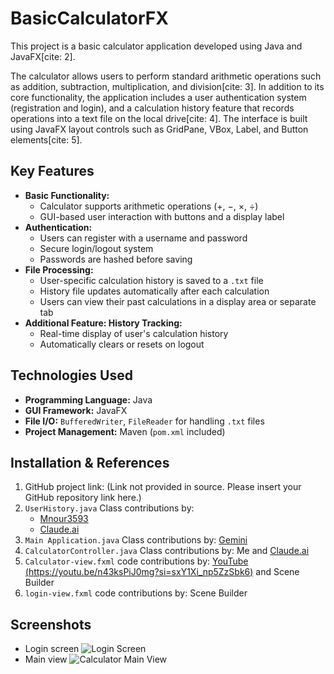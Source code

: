 # BasicCalculatorFX

This project is a basic calculator application developed using Java and JavaFX[cite: 2].

The calculator allows users to perform standard arithmetic operations such as addition, subtraction, multiplication, and division[cite: 3]. In addition to its core functionality, the application includes a user authentication system (registration and login), and a calculation history feature that records operations into a text file on the local drive[cite: 4]. The interface is built using JavaFX layout controls such as GridPane, VBox, Label, and Button elements[cite: 5].

## Key Features

* **Basic Functionality:**
    * Calculator supports arithmetic operations (+, −, ×, ÷)
    * GUI-based user interaction with buttons and a display label
* **Authentication:**
    * Users can register with a username and password 
    * Secure login/logout system
    * Passwords are hashed before saving
* **File Processing:**
    * User-specific calculation history is saved to a `.txt` file
    * History file updates automatically after each calculation
    * Users can view their past calculations in a display area or separate tab
* **Additional Feature: History Tracking:**
    * Real-time display of user's calculation history
    * Automatically clears or resets on logout 

## Technologies Used

* **Programming Language:** Java
* **GUI Framework:** JavaFX
* **File I/O:** `BufferedWriter`, `FileReader` for handling `.txt` files
* **Project Management:** Maven (`pom.xml` included)

## Installation & References

1.  GitHub project link: (Link not provided in source. Please insert your GitHub repository link here.)
2.  `UserHistory.java` Class contributions by:
    * [Mnour3593](https://linktr.ee/Mnour3593) 
    * [Claude.ai](https://claude.ai/new) 
3.  `Main Application.java` Class contributions by: [Gemini](https://gemini.google.com/app?hl=tr)
4.  `CalculatorController.java` Class contributions by: Me and [Claude.ai](https://claude.ai/new) 
5.  `Calculator-view.fxml` code contributions by: [YouTube (https://youtu.be/n43ksPiJ0mg?si=sxY1Xi_np5ZzSbk6)](https://youtu.be/n43ksPiJ0mg?si=sxY1Xi_np5ZzSbk6) and Scene Builder
6.  `login-view.fxml` code contributions by: Scene Builder 

## Screenshots

* Login screen
    ![Login Screen](Login_Screen.png) 
* Main view
    ![Calculator Main View](Calculator_Main_View.png)
